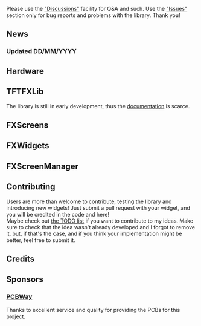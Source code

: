 Please use the ["Discussions"]() facility for Q&A and such. Use the ["Issues"]() section only for bug reports and problems with the library. Thank you!

## News
### Updated DD/MM/YYYY

## Hardware

## TFTFXLib
The library is still in early development, thus the [documentation](https://www.github.com/riacob/TFTFXLib/docs/) is scarce.

## FXScreens

## FXWidgets

## FXScreenManager

## Contributing
Users are more than welcome to contribute, testing the library and introducing new widgets! Just submit a pull request with your widget, and you will be credited in the code and here!
<br>
Maybe check out [the TODO list](https://www.github.com/riacob/TFTFXLib/docs/TODO.md) if you want to contribute to my ideas. Make sure to check that the idea wasn't already developed and I forgot to remove it, but, if that's the case, and if you think your implementation might be better, feel free to submit it.

## Credits

## Sponsors
### [PCBWay](https://PCBWay.com/)
Thanks to excellent service and quality for providing the PCBs for this project.
<to complete>
